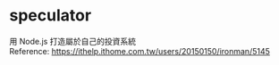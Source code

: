 # speculator
用 Node.js 打造屬於自己的投資系統  
Reference: https://ithelp.ithome.com.tw/users/20150150/ironman/5145

